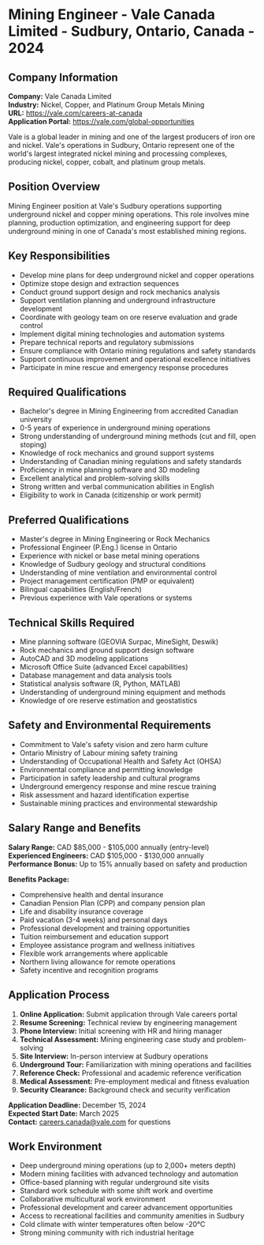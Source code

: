 # Mining Engineer - Vale Canada Limited - Sudbury, Ontario, Canada - 2024

## Company Information
**Company:** Vale Canada Limited  
**Industry:** Nickel, Copper, and Platinum Group Metals Mining  
**URL:** https://vale.com/careers-at-canada  
**Application Portal:** https://vale.com/global-opportunities

Vale is a global leader in mining and one of the largest producers of iron ore and nickel. Vale's operations in Sudbury, Ontario represent one of the world's largest integrated nickel mining and processing complexes, producing nickel, copper, cobalt, and platinum group metals.

## Position Overview
Mining Engineer position at Vale's Sudbury operations supporting underground nickel and copper mining operations. This role involves mine planning, production optimization, and engineering support for deep underground mining in one of Canada's most established mining regions.

## Key Responsibilities
- Develop mine plans for deep underground nickel and copper operations
- Optimize stope design and extraction sequences
- Conduct ground support design and rock mechanics analysis
- Support ventilation planning and underground infrastructure development
- Coordinate with geology team on ore reserve evaluation and grade control
- Implement digital mining technologies and automation systems
- Prepare technical reports and regulatory submissions
- Ensure compliance with Ontario mining regulations and safety standards
- Support continuous improvement and operational excellence initiatives
- Participate in mine rescue and emergency response procedures

## Required Qualifications
- Bachelor's degree in Mining Engineering from accredited Canadian university
- 0-5 years of experience in underground mining operations
- Strong understanding of underground mining methods (cut and fill, open stoping)
- Knowledge of rock mechanics and ground support systems
- Understanding of Canadian mining regulations and safety standards
- Proficiency in mine planning software and 3D modeling
- Excellent analytical and problem-solving skills
- Strong written and verbal communication abilities in English
- Eligibility to work in Canada (citizenship or work permit)

## Preferred Qualifications
- Master's degree in Mining Engineering or Rock Mechanics
- Professional Engineer (P.Eng.) license in Ontario
- Experience with nickel or base metal mining operations
- Knowledge of Sudbury geology and structural conditions
- Understanding of mine ventilation and environmental control
- Project management certification (PMP or equivalent)
- Bilingual capabilities (English/French)
- Previous experience with Vale operations or systems

## Technical Skills Required
- Mine planning software (GEOVIA Surpac, MineSight, Deswik)
- Rock mechanics and ground support design software
- AutoCAD and 3D modeling applications
- Microsoft Office Suite (advanced Excel capabilities)
- Database management and data analysis tools
- Statistical analysis software (R, Python, MATLAB)
- Understanding of underground mining equipment and methods
- Knowledge of ore reserve estimation and geostatistics

## Safety and Environmental Requirements
- Commitment to Vale's safety vision and zero harm culture
- Ontario Ministry of Labour mining safety training
- Understanding of Occupational Health and Safety Act (OHSA)
- Environmental compliance and permitting knowledge
- Participation in safety leadership and cultural programs
- Underground emergency response and mine rescue training
- Risk assessment and hazard identification expertise
- Sustainable mining practices and environmental stewardship

## Salary Range and Benefits
**Salary Range:** CAD $85,000 - $105,000 annually (entry-level)  
**Experienced Engineers:** CAD $105,000 - $130,000 annually  
**Performance Bonus:** Up to 15% annually based on safety and production

**Benefits Package:**
- Comprehensive health and dental insurance
- Canadian Pension Plan (CPP) and company pension plan
- Life and disability insurance coverage
- Paid vacation (3-4 weeks) and personal days
- Professional development and training opportunities
- Tuition reimbursement and education support
- Employee assistance program and wellness initiatives
- Flexible work arrangements where applicable
- Northern living allowance for remote operations
- Safety incentive and recognition programs

## Application Process
1. **Online Application:** Submit application through Vale careers portal
2. **Resume Screening:** Technical review by engineering management
3. **Phone Interview:** Initial screening with HR and hiring manager
4. **Technical Assessment:** Mining engineering case study and problem-solving
5. **Site Interview:** In-person interview at Sudbury operations
6. **Underground Tour:** Familiarization with mining operations and facilities
7. **Reference Check:** Professional and academic reference verification
8. **Medical Assessment:** Pre-employment medical and fitness evaluation
9. **Security Clearance:** Background check and security verification

**Application Deadline:** December 15, 2024  
**Expected Start Date:** March 2025  
**Contact:** careers.canada@vale.com for questions

## Work Environment
- Deep underground mining operations (up to 2,000+ meters depth)
- Modern mining facilities with advanced technology and automation
- Office-based planning with regular underground site visits
- Standard work schedule with some shift work and overtime
- Collaborative multicultural work environment
- Professional development and career advancement opportunities
- Access to recreational facilities and community amenities in Sudbury
- Cold climate with winter temperatures often below -20°C
- Strong mining community with rich industrial heritage